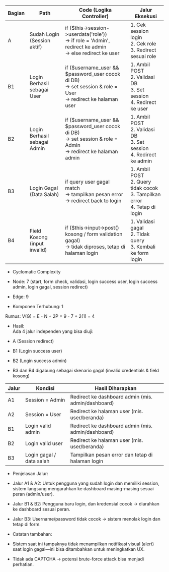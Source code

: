 | Bagian | Path                         | Code (Logika Controller)                                                                                             | Jalur Eksekusi                                                                   |
| ------ | ---------------------------- | -------------------------------------------------------------------------------------------------------------------- | -------------------------------------------------------------------------------- |
| A      | Sudah Login (Session aktif)  | if (\$this->session->userdata('role'))<br>→ if role = 'Admin', redirect ke admin<br>→ else redirect ke user          | 1. Cek session login<br>2. Cek role<br>3. Redirect sesuai role                   |
| B1     | Login Berhasil sebagai User  | if (\$username\_user && \$password\_user cocok di DB)<br>→ set session & role = User<br>→ redirect ke halaman user   | 1. Ambil POST<br>2. Validasi DB<br>3. Set session<br>4. Redirect ke user         |
| B2     | Login Berhasil sebagai Admin | if (\$username\_user && \$password\_user cocok di DB)<br>→ set session & role = Admin<br>→ redirect ke halaman admin | 1. Ambil POST<br>2. Validasi DB<br>3. Set session<br>4. Redirect ke admin        |
| B3     | Login Gagal (Data Salah)     | if query user gagal match<br>→ tampilkan pesan error<br>→ redirect back to login                                     | 1. Ambil POST<br>2. Query tidak cocok<br>3. Tampilkan error<br>4. Tetap di login |
| B4     | Field Kosong (input invalid) | if (\$this->input->post() kosong / form validation gagal)<br>→ tidak diproses, tetap di halaman login                | 1. Validasi gagal<br>2. Tidak query<br>3. Kembali ke form login                  |

* Cyclomatic Complexity  

- Node: 7 (start, form check, validasi, login success user, login success admin, login gagal, session redirect)  

- Edge: 9  

- Komponen Terhubung: 1  

Rumus: V(G) = E - N + 2P = 9 - 7 + 2(1) = 4  

* Hasil:  
Ada 4 jalur independen yang bisa diuji:  

- A (Session redirect)  

- B1 (Login success user)  

- B2 (Login success admin)  

- B3 dan B4 digabung sebagai skenario gagal (invalid credentials & field kosong)  

| Jalur | Kondisi                  | Hasil Diharapkan                                   |
| ----- | ------------------------ | -------------------------------------------------- |
| A1    | Session = Admin          | Redirect ke dashboard admin (mis. admin/dashboard) |
| A2    | Session = User           | Redirect ke halaman user (mis. user/beranda)       |
| B1    | Login valid admin        | Redirect ke dashboard admin (mis. admin/dashboard) |
| B2    | Login valid user         | Redirect ke halaman user (mis. user/beranda)       |
| B3    | Login gagal / data salah | Tampilkan pesan error dan tetap di halaman login   |

* Penjelasan Jalur:  

- Jalur A1 & A2: Untuk pengguna yang sudah login dan memiliki session, sistem langsung mengarahkan ke dashboard masing-masing sesuai peran (admin/user).  

- Jalur B1 & B2: Pengguna baru login, dan kredensial cocok → diarahkan ke dashboard sesuai peran.  

- Jalur B3: Username/password tidak cocok → sistem menolak login dan tetap di form.  

* Catatan tambahan:  

- Sistem saat ini tampaknya tidak menampilkan notifikasi visual (alert) saat login gagal—ini bisa ditambahkan untuk meningkatkan UX.  

- Tidak ada CAPTCHA → potensi brute-force attack bisa menjadi perhatian.  

